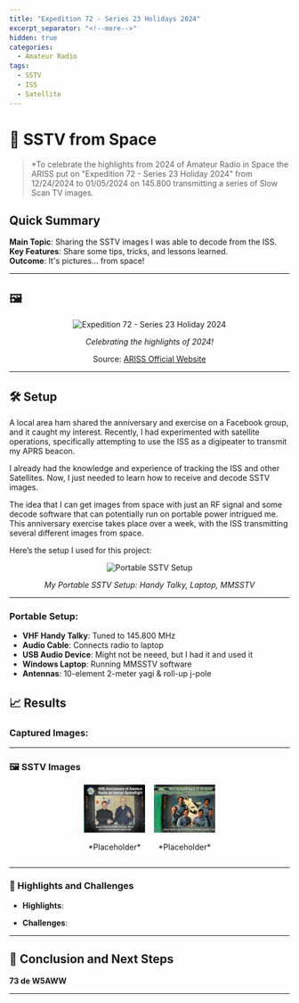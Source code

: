 ```yaml
---
title: "Expedition 72 - Series 23 Holidays 2024"
excerpt_separator: "<!--more-->"
hidden: true
categories:
  - Amateur Radio
tags:
  - SSTV
  - ISS
  - Satellite
---
```


# 📡 SSTV from Space

> *To celebrate the highlights from 2024 of Amateur Radio in Space the ARISS put on "Expedition 72 - Series 23 Holiday 2024" from 12/24/2024 to 01/05/2024 on 145.800 transmitting a series of Slow Scan TV images.

## Quick Summary
**Main Topic**: Sharing the SSTV images I was able to decode from the ISS.  
**Key Features**: Share some tips, tricks, and lessons learned.  
**Outcome**: It's pictures... from space!   

<!--more-->

---
## 🖼 
<div style="text-align: center;">
  <img src="/images/official_sstv_72.png" alt="Expedition 72 - Series 23 Holiday 2024" style="width: 90%;">
  <p><em>Celebrating the highlights of 2024!</em></p>
  <p>Source: <a href="https://www.ariss.org/" target="_blank">ARISS Official Website</a></p>
</div>

---

## 🛠 Setup 

A local area ham shared the anniversary and exercise on a Facebook group, and it caught my interest. Recently, I had experimented with satellite operations, specifically attempting to use the ISS as a digipeater to transmit my APRS beacon.

I already had the knowledge and experience of tracking the ISS and other Satellites. Now, I just needed to learn how to receive and decode SSTV images.  

The idea that I can get images from space with just an RF signal and some decode software that can potentially run on portable power intrigued me. This anniversary exercise takes place over a week, with the ISS transmitting several different images from space.

Here’s the setup I used for this project:

<div style="text-align: center;">
  <img src="/images/IMG_0678.JPG" alt="Portable SSTV Setup" style="width: 70%;">
  <p><em>My Portable SSTV Setup: Handy Talky, Laptop, MMSSTV</em></p>
</div>

---

### Portable Setup:
- **VHF Handy Talky**: Tuned to 145.800 MHz
- **Audio Cable**: Connects radio to laptop
- **USB Audio Device**: Might not be neeed, but I had it and used it
- **Windows Laptop**: Running MMSSTV software
- **Antennas**: 10-element 2-meter yagi & roll-up j-pole

## 📈 Results

### Captured Images:


---

### 🖼 SSTV Images

<div style="display: flex; flex-wrap: wrap; gap: 16px; justify-content: center;">

<div style="flex: 1 1 calc(25% - 16px); max-width: calc(25% - 16px); text-align: center;">
  <img src="/images/40th_ham_space_4.png" alt="SSTV Image 1" style="width: 100%;">
  <p>*Placeholder*</p>
</div>

<div style="flex: 1 1 calc(25% - 16px); max-width: calc(25% - 16px); text-align: center;">
  <img src="/images/40th_ham_space_9.png" alt="SSTV Image 2" style="width: 100%;">
  <p>*Placeholder*</p>
</div>

</div>

---

### 🌟 Highlights and Challenges

- **Highlights**:

- **Challenges**:

---

## 🧭 Conclusion and Next Steps


**73 de W5AWW**

---

